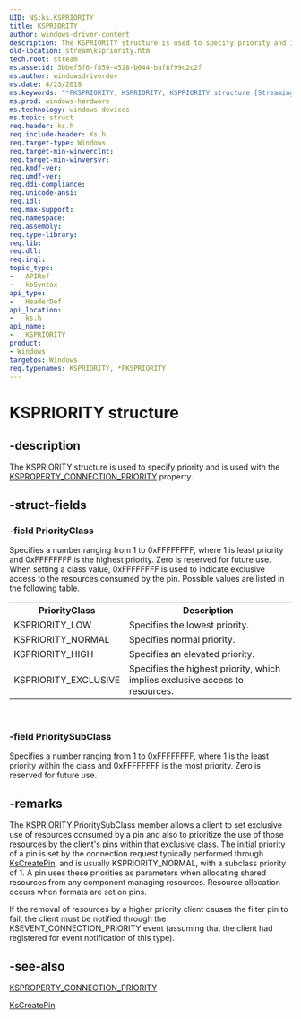 ```yaml
---
UID: NS:ks.KSPRIORITY
title: KSPRIORITY
author: windows-driver-content
description: The KSPRIORITY structure is used to specify priority and is used with the KSPROPERTY_CONNECTION_PRIORITY property.
old-location: stream\kspriority.htm
tech.root: stream
ms.assetid: 3bbef5f6-f859-4528-b044-baf8f99c2c2f
ms.author: windowsdriverdev
ms.date: 4/23/2018
ms.keywords: "*PKSPRIORITY, KSPRIORITY, KSPRIORITY structure [Streaming Media Devices], PKSPRIORITY, PKSPRIORITY structure pointer [Streaming Media Devices], ks-struct_08294311-6f72-4888-bfb8-b4598e1fc9bd.xml, ks/KSPRIORITY, ks/PKSPRIORITY, stream.kspriority"
ms.prod: windows-hardware
ms.technology: windows-devices
ms.topic: struct
req.header: ks.h
req.include-header: Ks.h
req.target-type: Windows
req.target-min-winverclnt: 
req.target-min-winversvr: 
req.kmdf-ver: 
req.umdf-ver: 
req.ddi-compliance: 
req.unicode-ansi: 
req.idl: 
req.max-support: 
req.namespace: 
req.assembly: 
req.type-library: 
req.lib: 
req.dll: 
req.irql: 
topic_type:
-	APIRef
-	kbSyntax
api_type:
-	HeaderDef
api_location:
-	ks.h
api_name:
-	KSPRIORITY
product:
- Windows
targetos: Windows
req.typenames: KSPRIORITY, *PKSPRIORITY
---
```


# KSPRIORITY structure


## -description


The KSPRIORITY structure is used to specify priority and is used with the <a href="https://msdn.microsoft.com/library/windows/hardware/ff565104">KSPROPERTY_CONNECTION_PRIORITY</a> property.


## -struct-fields




### -field PriorityClass

Specifies a number ranging from 1 to 0xFFFFFFFF, where 1 is least priority and 0xFFFFFFFF is the highest priority. Zero is reserved for future use. When setting a class value, 0xFFFFFFFF is used to indicate exclusive access to the resources consumed by the pin. Possible values are listed in the following table.

<table>
<tr>
<th>PriorityClass</th>
<th>Description</th>
</tr>
<tr>
<td>
KSPRIORITY_LOW

</td>
<td>
Specifies the lowest priority.

</td>
</tr>
<tr>
<td>
KSPRIORITY_NORMAL

</td>
<td>
Specifies normal priority.

</td>
</tr>
<tr>
<td>
KSPRIORITY_HIGH

</td>
<td>
Specifies an elevated priority.

</td>
</tr>
<tr>
<td>
KSPRIORITY_EXCLUSIVE

</td>
<td>
Specifies the highest priority, which implies exclusive access to resources.

</td>
</tr>
</table>
 


### -field PrioritySubClass

Specifies a number ranging from 1 to 0xFFFFFFFF, where 1 is the least priority within the class and 0xFFFFFFFF is the most priority. Zero is reserved for future use.


## -remarks



The KSPRIORITY.PrioritySubClass member allows a client to set exclusive use of resources consumed by a pin and also to prioritize the use of those resources by the client's pins within that exclusive class. The initial priority of a pin is set by the connection request typically performed through <a href="https://msdn.microsoft.com/library/windows/hardware/ff561652">KsCreatePin</a>, and is usually KSPRIORITY_NORMAL, with a subclass priority of 1. A pin uses these priorities as parameters when allocating shared resources from any component managing resources. Resource allocation occurs when formats are set on pins.

If the removal of resources by a higher priority client causes the filter pin to fail, the client must be notified through the KSEVENT_CONNECTION_PRIORITY event (assuming that the client had registered for event notification of this type).




## -see-also




<a href="https://msdn.microsoft.com/library/windows/hardware/ff565104">KSPROPERTY_CONNECTION_PRIORITY</a>



<a href="https://msdn.microsoft.com/library/windows/hardware/ff561652">KsCreatePin</a>
 

 

